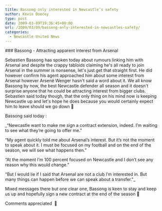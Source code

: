 ```yaml
---
title: Bassong only interested in Newcastle’s safety
author: Kevin Doocey
type: post
date: 2009-03-09T19:36:45+00:00
url: /2009/03/09/bassong-only-interested-in-newcastles-safety/
categories:
  - Newcastle United News
---
```


### Bassong - Attracting apparent interest from Arsenal

Sebastien Bassong has spoken today about rumours linking him with Arsenal and despite the crappy tabloids claiming he's all ready to join Arsenal in the summer is nonsense, let's just get that straight first. He did however confirm his agent approached him about some interest from Arsenal however Arsené Wenger hasn't said a word about it. We all know Bassong by now, the best Newcastle defender all season and it doesn't surprise anyone that he could be attracting interest from bigger clubs. Sebastien said today though, that the only thing on his mind now is keeping Newcastle up and let's hope he does because you would certainly expect him to leave should we go down 🙁

Bassong said today :

\_“Newcastle want to make me sign a contract extension, indeed. I’m waiting to see what they’re going to offer me.”</p>

“My agent quickly told me about Arsenal’s interest. But it’s not the moment to speak about it. I must be focused on my football and on the end of the season, we will see what happens then.”

“At the moment I’m 100 percent focused on Newcastle and I don’t see any reason why this would change.”

“But I would lie if I said that Arsenal are not a club I’m interested in. But many things can happen before we can speak about a transfer."\_

Mixed messages there but one clear one, Bassong is keen to stay and keep us up and hopefully sign a new contract at the end of the season 🙂

Comments appreciated  🙂
